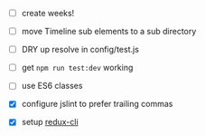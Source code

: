 * [ ] create weeks!
* [ ] move Timeline sub elements to a sub directory
* [ ] DRY up resolve in config/test.js
* [ ] get `npm run test:dev` working
* [ ] use ES6 classes

* [x] configure jslint to prefer trailing commas
* [x] setup [redux-cli](https://www.npmjs.com/package/redux-cli)
